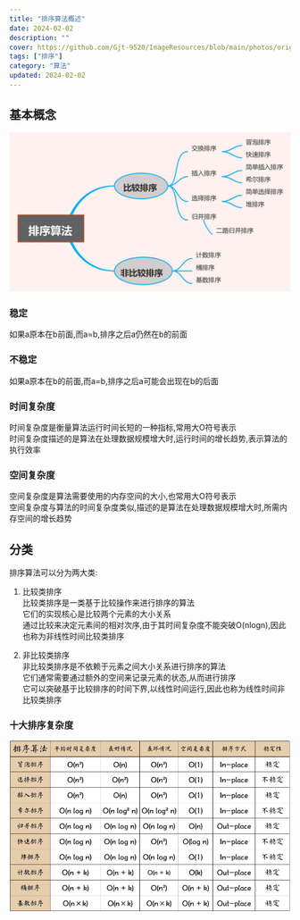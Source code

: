 ```yaml
---
title: "排序算法概述"
date: 2024-02-02
description: ""
cover: https://github.com/Gjt-9520/ImageResources/blob/main/photos/original/Ximage37.jpg?raw=true
tags: ["排序"]
category: "算法"
updated: 2024-02-02
---
```


## 基本概念

![十大排序算法](../images/十大排序算法.png)

### 稳定 

如果a原本在b前面,而a=b,排序之后a仍然在b的前面

### 不稳定       

如果a原本在b的前面,而a=b,排序之后a可能会出现在b的后面

### 时间复杂度       

时间复杂度是衡量算法运行时间长短的一种指标,常用大O符号表示      
时间复杂度描述的是算法在处理数据规模增大时,运行时间的增长趋势,表示算法的执行效率      

### 空间复杂度      

空间复杂度是算法需要使用的内存空间的大小,也常用大O符号表示      
空间复杂度与算法的时间复杂度类似,描述的是算法在处理数据规模增大时,所需内存空间的增长趋势     

## 分类

排序算法可以分为两大类: 

1. 比较类排序    
比较类排序是一类基于比较操作来进行排序的算法    
它们的实现核心是比较两个元素的大小关系       
通过比较来决定元素间的相对次序,由于其时间复杂度不能突破O(nlogn),因此也称为非线性时间比较类排序

2. 非比较类排序      
非比较类排序是不依赖于元素之间大小关系进行排序的算法        
它们通常需要通过额外的空间来记录元素的状态,从而进行排序    
它可以突破基于比较排序的时间下界,以线性时间运行,因此也称为线性时间非比较类排序   

### 十大排序复杂度

![十大排序复杂度](../images/十大排序算法复杂度.png)